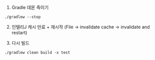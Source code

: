 1. Gradle 데몬 죽이기

```
./gradlew --stop
```

2. 인텔리J 캐시 만료 + 재시작 (File -> invalidate cache -> invalidate and restart)

3. 다시 빌드

```
./gradlew clean build -x test
```
